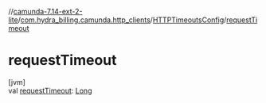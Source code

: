 //[camunda-7.14-ext-2-lite](../../../index.md)/[com.hydra_billing.camunda.http_clients](../index.md)/[HTTPTimeoutsConfig](index.md)/[requestTimeout](request-timeout.md)

# requestTimeout

[jvm]\
val [requestTimeout](request-timeout.md): [Long](https://kotlinlang.org/api/latest/jvm/stdlib/kotlin/-long/index.html)
